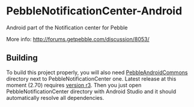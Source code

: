 PebbleNotificationCenter-Android
================================

Android part of the Notification center for Pebble

More info: http://forums.getpebble.com/discussion/8053/

## Building

To build this project properly, you will also need [PebbleAndroidCommons](https://github.com/matejdro/PebbleAndroidCommons) directory next to PebbleNotificationCenter one. Latest release at this moment (2.70) requires [version r3](https://github.com/matejdro/PebbleAndroidCommons/tree/r3). Then you just open PebbleNotificationCenter directory with Android Studio and it should automatically resolve all dependencies.